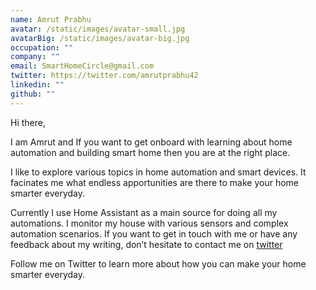 ```yaml
---
name: Amrut Prabhu
avatar: /static/images/avatar-small.jpg
avatarBig: /static/images/avatar-big.jpg
occupation: ""
company: ""
email: SmartHomeCircle@gmail.com
twitter: https://twitter.com/amrutprabhu42
linkedin: ""
github: ""
---
```


Hi there,

I am Amrut and If you want to get onboard with learning about home automation and building smart home then you are at the right place.

I like to explore various topics in home automation and smart devices. It facinates me what endless apportunities are there to make your home smarter everyday.

Currently I use Home Assistant as a main source for doing all my automations. I monitor my house with various sensors and complex automation scenarios. 
If you want to get in touch with me or have any feedback about my writing, don’t hesitate to contact me on [twitter](https://twitter.com/amrutprabhu42)

Follow me on Twitter to learn more about how you can make your home smarter everyday. 
